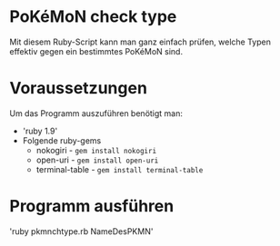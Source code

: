 PoKéMoN check type
==================

Mit diesem Ruby-Script kann man ganz einfach prüfen, welche Typen effektiv gegen ein bestimmtes PoKéMoN sind.

# Voraussetzungen
Um das Programm auszuführen benötigt man:
* 'ruby 1.9'
* Folgende ruby-gems
  * nokogiri            - `gem install nokogiri`
  * open-uri            - `gem install open-uri`
  * terminal-table      - `gem install terminal-table`
  
# Programm ausführen
'ruby pkmnchtype.rb NameDesPKMN'

